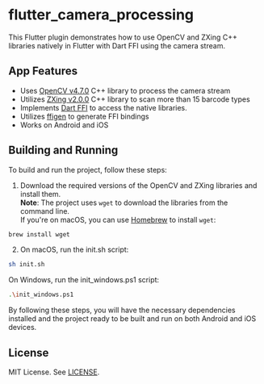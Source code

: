 # flutter_camera_processing

This Flutter plugin demonstrates how to use OpenCV and ZXing C++ libraries natively in Flutter with Dart FFI using the camera stream.

## App Features

- Uses [OpenCV v4.7.0](https://github.com/opencv/opencv) C++ library to process the camera stream
- Utilizes [ZXing v2.0.0](https://github.com/zxing-cpp/zxing-cpp) C++ library to scan more than 15 barcode types
- Implements [Dart FFI](https://pub.dev/packages/ffi) to access the native libraries.
- Utilizes [ffigen](https://pub.dev/packages/ffigen) to generate FFI bindings
- Works on Android and iOS

## Building and Running

To build and run the project, follow these steps:

1. Download the required versions of the OpenCV and ZXing libraries and install them.   
**Note**: The project uses `wget` to download the libraries from the command line.   
If you're on macOS, you can use [Homebrew](https://brew.sh) to install `wget`:
```sh
brew install wget
```

2. On macOS, run the init.sh script:   
```sh
sh init.sh
```
On Windows, run the init_windows.ps1 script:
```sh
.\init_windows.ps1
```

By following these steps, you will have the necessary dependencies installed and the project ready to be built and run on both Android and iOS devices.

## License

MIT License. See [LICENSE](https://github.com/khoren93/flutter_camera_processing/blob/master/LICENSE).
